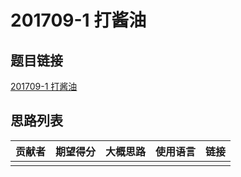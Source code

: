 # 201709-1 打酱油

## 题目链接

[201709-1 打酱油](http://118.190.20.162/view.page?gpid=T63)

## 思路列表

| 贡献者 | 期望得分 | 大概思路 | 使用语言 | 链接 |
| :-: | :-: | :-: | :-: | :-: | 
|  |  |  |  |  |
